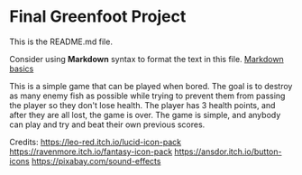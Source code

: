 # Final Greenfoot Project
This is the README.md file.

Consider using **Markdown** syntax to format the text in this file. [Markdown basics](https://www.markdownguide.org/getting-started/)

This is a simple game that can be played when bored. The goal is to destroy as many enemy fish as possible while trying to prevent them from passing the player so they don't lose health. The player has 3 health points, and after they are all lost, the game is over. The game is simple, and anybody can play and try and beat their own previous scores.

Credits:
https://leo-red.itch.io/lucid-icon-pack
https://ravenmore.itch.io/fantasy-icon-pack
https://ansdor.itch.io/button-icons
https://pixabay.com/sound-effects
